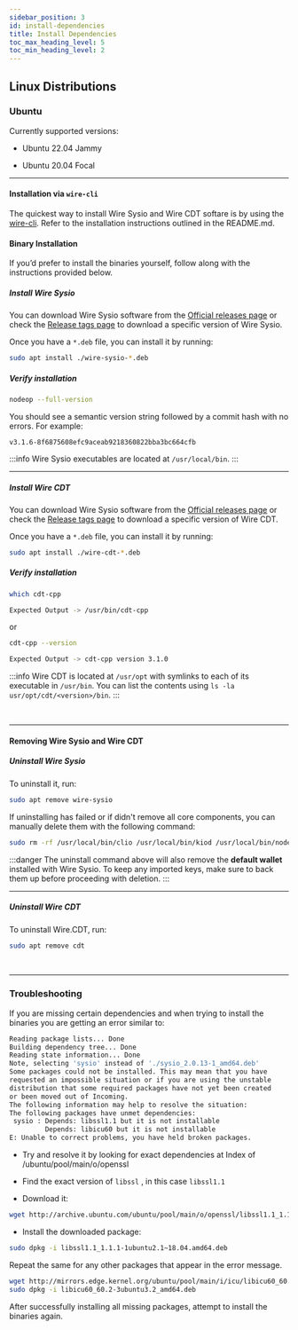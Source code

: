 ```yaml
---
sidebar_position: 3
id: install-dependencies
title: Install Dependencies
toc_max_heading_level: 5
toc_min_heading_level: 2
---
```


## Linux Distributions

### Ubuntu

Currently supported versions:

- Ubuntu 22.04 Jammy

- Ubuntu 20.04 Focal

***

#### Installation via `wire-cli`

The quickest way to install Wire Sysio and Wire CDT softare is by using the [wire-cli](https://github.com/Wire-Network/wire-install?tab=readme-ov-file#genesis-node-setup). Refer to the installation instructions outlined in the README.md.

#### Binary Installation

If you’d prefer to install the binaries yourself, follow along with the instructions provided below.

##### Install Wire Sysio

You can download Wire Sysio software from the [Official releases page](https://github.com/Wire-Network/wire-sysio/releases) or check the [Release tags page](https://github.com/Wire-Network/wire-sysio/tags) to download a specific version of Wire Sysio.

Once you have a `*.deb` file, you can install it by running:

```sh
sudo apt install ./wire-sysio-*.deb
```

##### Verify installation

```sh
nodeop --full-version
```

You should see a semantic version string followed by a commit hash with no errors. For example:

```console
v3.1.6-8f6875608efc9aceab9218360822bba3bc664cfb
```

:::info
Wire Sysio executables are located at `/usr/local/bin`.
:::
***

##### Install Wire CDT

You can download Wire Sysio software from the [Official releases page](https://github.com/Wire-Network/wire-cdt/releases) or check the [Release tags page](https://github.com/Wire-Network/wire-cdt/tags) to download a specific version of Wire CDT.

Once you have a `*.deb` file, you can install it by running:

```sh
sudo apt install ./wire-cdt-*.deb
```

##### Verify installation

```sh
which cdt-cpp

Expected Output -> /usr/bin/cdt-cpp
```

or

```sh
cdt-cpp --version

Expected Output -> cdt-cpp version 3.1.0
```

:::info
Wire CDT is located at `/usr/opt` with symlinks to each of its executable in `/usr/bin`. You can list the contents using `ls -la usr/opt/cdt/<version>/bin`.
:::

&nbsp;

***

#### Removing Wire Sysio and Wire CDT

##### Uninstall Wire Sysio

To uninstall it, run:

```sh
sudo apt remove wire-sysio
```

If uninstalling has failed or if didn't remove all core components, you can manually delete them with the following command:

```sh
sudo rm -rf /usr/local/bin/clio /usr/local/bin/kiod /usr/local/bin/nodeop /usr/local/bin/sysio-blocklog /usr/local/bin/trace_api_util /root/sysio-wallet
```

:::danger
The uninstall command above will also remove the **default wallet** installed with Wire Sysio. To keep any imported keys, make sure to back them up before proceeding with deletion.
:::
***

##### Uninstall Wire CDT

To uninstall Wire.CDT, run:

```bash
sudo apt remove cdt
```

&nbsp;

***

### Troubleshooting

If you are missing certain dependencies and when trying to install the binaries you are getting an error similar to:

```bash
Reading package lists... Done
Building dependency tree... Done
Reading state information... Done
Note, selecting 'sysio' instead of './sysio_2.0.13-1_amd64.deb'
Some packages could not be installed. This may mean that you have
requested an impossible situation or if you are using the unstable
distribution that some required packages have not yet been created
or been moved out of Incoming.
The following information may help to resolve the situation:
The following packages have unmet dependencies:
 sysio : Depends: libssl1.1 but it is not installable
         Depends: libicu60 but it is not installable
E: Unable to correct problems, you have held broken packages.
```

- Try and resolve it by looking for exact dependencies at Index of /ubuntu/pool/main/o/openssl

- Find the exact version of `libssl` , in this case `libssl1.1`

- Download it:

``` bash
wget http://archive.ubuntu.com/ubuntu/pool/main/o/openssl/libssl1.1_1.1.1-1ubuntu2.1\~18.04.amd64.deb
```

- Install the downloaded package:

```bash
sudo dpkg -i libssl1.1_1.1.1-1ubuntu2.1~18.04.amd64.deb
```

Repeat the same for any other packages that appear in the error message.

```bash
wget http://mirrors.edge.kernel.org/ubuntu/pool/main/i/icu/libicu60_60.2-3ubuntu3.1_amd64.deb
sudo dpkg -i libicu60_60.2-3ubuntu3.2_amd64.deb
```

After successfully installing all missing packages, attempt to install the binaries again.

